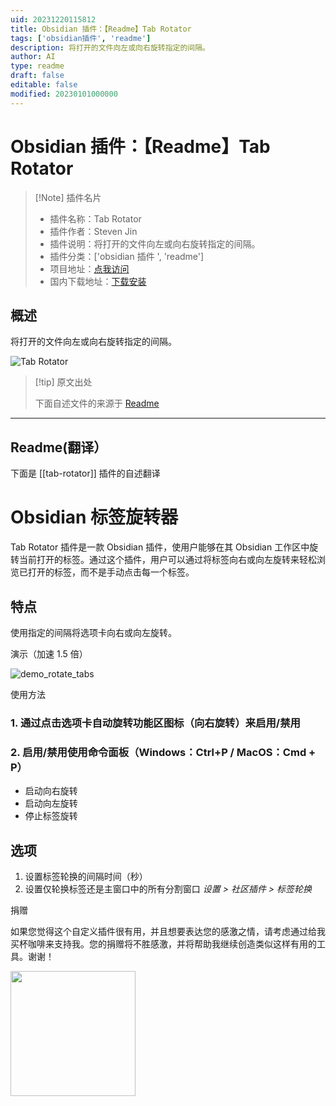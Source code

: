 ```yaml
---
uid: 20231220115812
title: Obsidian 插件：【Readme】Tab Rotator
tags: ['obsidian插件', 'readme']
description: 将打开的文件向左或向右旋转指定的间隔。
author: AI
type: readme
draft: false
editable: false
modified: 20230101000000
---
```


# Obsidian 插件：【Readme】Tab Rotator

> [!Note] 插件名片
> - 插件名称：Tab Rotator
> - 插件作者：Steven Jin
> - 插件说明：将打开的文件向左或向右旋转指定的间隔。
> - 插件分类：['obsidian 插件 ', 'readme']
> - 项目地址：[点我访问](https://github.com/autohub7/obsidian-tab-rotator)
> - 国内下载地址：[下载安装](https://pkmer.cn/products/plugin/pluginMarket/?tab-rotator)

## 概述

将打开的文件向左或向右旋转指定的间隔。

![Tab Rotator](https://cdn.pkmer.cn/covers/tab-rotator_new.gif)

> [!tip] 原文出处
>
>下面自述文件的来源于 [Readme](https://ghproxy.net/https://raw.githubusercontent.com/autohub7/obsidian-tab-rotator/master/README.md)

---

## Readme(翻译）

下面是 [[tab-rotator]] 插件的自述翻译

# Obsidian 标签旋转器

Tab Rotator 插件是一款 Obsidian 插件，使用户能够在其 Obsidian 工作区中旋转当前打开的标签。通过这个插件，用户可以通过将标签向右或向左旋转来轻松浏览已打开的标签，而不是手动点击每一个标签。

## 特点

使用指定的间隔将选项卡向右或向左旋转。

演示（加速 1.5 倍）

![demo_rotate_tabs](https://cdn.pkmer.cn/covers/tab-rotator_1_0.gif)

使用方法

### 1. 通过点击选项卡自动旋转功能区图标（向右旋转）来启用/禁用

### 2. 启用/禁用使用命令面板（Windows：Ctrl+P / MacOS：Cmd + P）

  * 启动向右旋转
  * 启动向左旋转
  * 停止标签旋转

## 选项

1. 设置标签轮换的间隔时间（秒）
2. 设置仅轮换标签还是主窗口中的所有分割窗口
*设置 > 社区插件 > 标签轮换*

捐赠

如果您觉得这个自定义插件很有用，并且想要表达您的感激之情，请考虑通过给我买杯咖啡来支持我。您的捐赠将不胜感激，并将帮助我继续创造类似这样有用的工具。谢谢！

[<img style="float:left" src="https://user-images.githubusercontent.com/14358394/115450238-f39e8100-a21b-11eb-89d0-fa4b82cdbce8.png" width="200">](https://ko-fi.com/stevenjin)
